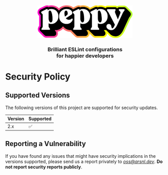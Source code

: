<div align="center"><br/><br/><img src="apps/www/public/assets/logos/logotype.svg" width="300" role="presentation" /></div>
<h3 align="center">Brilliant ESLint configurations<br/> for happier developers</h3>

# Security Policy

## Supported Versions

The following versions of this project are supported for security updates.

| Version | Supported          |
| ------- | ------------------ |
| 2.x     | :white_check_mark: |

## Reporting a Vulnerability

If you have found any issues that might have security implications in the versions supported, please send us a report privately to *oss@arsnl.dev*.
**Do not report security reports publicly**.
